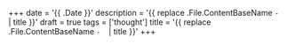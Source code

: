 +++
date = '{{ .Date }}'
description = '{{ replace .File.ContentBaseName `-` ` ` | title }}'
draft = true
tags = ['thought']
title = '{{ replace .File.ContentBaseName `-` ` ` | title }}'
+++
